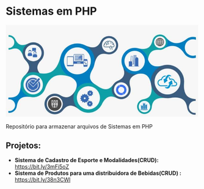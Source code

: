 # Sistemas em PHP

<p align="center">
  <img src="banner5.png" >
</p>
Repositório para armazenar arquivos de Sistemas em PHP

## Projetos:

* **Sistema de Cadastro de Esporte e Modalidades(CRUD):** https://bit.ly/3mFi5oZ
* **Sistema de Produtos para uma distribuidora de Bebidas(CRUD) :** https://bit.ly/38n3CWl
